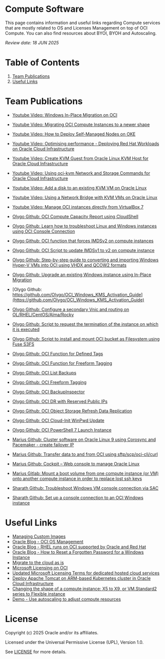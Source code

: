 # Compute Software

This page contains information and useful links regarding Compute services that are mostly related to OS and Licenses Management on top of OCI Compute. You can also find resources about BYOI, BYOH and Autoscaling.

<i>Review date: 18 JUN 2025</i>

# Table of Contents

1. [Team Publications](#team-publications)
2. [Useful Links](#useful-links)

# Team Publications
- [Youtube Video: Windows In-Place Migration on OCI](https://youtu.be/W6j79zRdcuE)
- [Youtube Video: Migrating OCI Compute Instances to a newer shape](https://youtu.be/mXr5sosWdvI?feature=shared)
- [Youtube Video: How to Deploy Self-Managed Nodes on OKE](https://www.youtube.com/watch?v=OroPnRN7arE)
- [Youtube Video: Optimising performance - Deploying Red Hat Workloads on Oracle Cloud Infrastructure](https://www.youtube.com/watch?v=_18PgW4NN40)
- [Youtube Video: Create KVM Guest from Oracle Linux KVM Host for Oracle Cloud Infrastructure](https://www.youtube.com/watch?v=IiSsC7EqZSE)
- [Youtube Video: Using oci-kvm Network and Storage Commands for Oracle Cloud Infrastructure](https://www.youtube.com/watch?v=IiSsC7EqZSE)
- [Youtube Video: Add a disk to an existing KVM VM on Oracle Linux](https://www.youtube.com/watch?v=B3h_DWOMwrk&t=16s)
- [Youtube Video: Using a Network Bridge with KVM VMs on Oracle Linux](https://www.youtube.com/watch?v=CXBTBxFoSKI&t=120s)
- [Youtube Video: Manage OCI instances directly from VirtualBox 7](https://www.youtube.com/watch?v=uFEN4Di-WDE)

- [Olygo Github: OCI Compute Capacity Report using CloudShell](https://github.com/Olygo/OCI_ComputeCapacityReport)
- [Olygo Github: Learn how to troubleshoot Linux and Windows instances using OCI Console Connection](https://github.com/Olygo/OCI_Console-Connections)
- [Olygo Github: OCI function that forces IMDSv2 on compute instances](https://github.com/Olygo/OCI-FN_IMDS-Watcher)
- [Olygo Github: OCI Script to update IMDSv1 to v2 on compute instance](https://github.com/Olygo/OCI_IMDS-Watchdog)
- [Olygo Github: Step-by-step guide to converting and importing Windows Hyper-V VMs into OCI using VHDX and QCOW2 formats](https://github.com/Olygo/OCI_Windows-VHDX-Import)
- [Olygo Github: Upgrade an existing Windows instance using In-Place Migration](https://github.com/Olygo/OCI_Windows_In-Place_Migration)
- [Olygo Github: https://github.com/Olygo/OCI_Windows_KMS_Activation_Guide](https://github.com/Olygo/OCI_Windows_KMS_Activation_Guide)
- [Olygo Github: Configure a secondary Vnic and routing on OL/RHEL/CentOS/Alma/Rocky](https://github.com/Olygo/OCI_Multi_VNIC_Setup)
- [Olygo Github: Script to request the termination of the instance on which it is executed](https://github.com/Olygo/OCI_Self-Terminate)
- [Olygo Github: Script to install and mount OCI bucket as Filesystem using Fuse S3FS](https://github.com/Olygo/OCI_S3FS)
- [Olygo Github: OCI Function for Defined Tags](https://github.com/Olygo/OCI-FN_TagCompute_DT)
- [Olygo Github: OCI Function for Freeform Tagging](https://github.com/Olygo/OCI-FN_TagCompute_FF)
- [Olygo Github: OCI List Backups](https://github.com/Olygo/OCI-ShowBackups)
- [Olygo Github: OCI Freeform Tagging](https://github.com/Olygo/OCI-TagCompute)
- [Olygo Github: OCI BackupInspector](https://github.com/Olygo/OCI-BackupInspector)
- [Olygo Github: OCI DR with Reserved Public IPs](https://github.com/Olygo/OCI_DR-Reserved_PIP)
- [Olygo Github: OCI Object Storage Refresh Data Replication ](https://github.com/Olygo/OCI-OS_RefreshDataReplication)
- [Olygo Github: OCI Cloud-Init WinPwd Update](https://github.com/Olygo/CloudInit_WinPwd_Update)
- [Olygo Github: OCI PowerShell 7 Launch Instance](https://github.com/Olygo/OCI_Pwsh_Launch_Instance)

- [Marius Github: Cluster software on Oracle Linux 9 using Corosync and Pacemaker - create failover IP](https://github.com/mariusscholtz/Oracle-Cloud-Infrastructure-resources/blob/main/cluster/readme.md)
- [Marius Github: Transfer data to and from OCI using sftp/scp/oci-cli/curl](https://github.com/mariusscholtz/Oracle-Cloud-Infrastructure-resources/blob/main/VM-shapes/data%20transfer%20to%20OCI%20v1.0.pdf)
- [Marius Github: Cockpit – Web console to manage Oracle Linux](https://github.com/mariusscholtz/Oracle-Cloud-Infrastructure-resources/tree/main/cockpit)
- [Marius Gitlab: Mount a boot volume from one compute instance (or VM) onto another compute instance in order to replace lost ssh keys](https://gitlab.com/ms76152/system-administration)

- [Sharath Github: Troubleshoot Windows VM console connection via SAC](https://github.com/skbkkl/sharkuma/blob/main/Oracle-Cloud-Infrastructure-resources/Oracle-OCI-Troubleshooting/Troubleshooting-OCI-Win-VM-Console-Connection.pdf)
- [Sharath Github: Set up a console connection to an OCI Windows instance](https://github.com/skbkkl/sharkuma/blob/main/Oracle-Cloud-Infrastructure-resources/Oracle-OCI-Troubleshooting/Windows-Instance-Console-Creation.pdf)
  
# Useful Links

- [Managing Custom Images](https://docs.oracle.com/en-us/iaas/Content/Compute/Tasks/managingcustomimages.htm)
- [Oracle Blog - OCI OS Management](https://blogs.oracle.com/cloud-infrastructure/post/os-management-with-oracle-cloud-infrastructure)
- [Oracle Blog - RHEL runs on OCI supported by Oracle and Red Hat](https://blogs.oracle.com/cloud-infrastructure/post/red-hat-enterprise-linux-supported-oci)
- [Oracle Blog - How to Reset a Forgotten Password for a Windows Instance](https://blogs.oracle.com/cloud-infrastructure/post/tutorial-how-to-reset-a-forgotten-password-for-a-windows-instance)
- [Migrate to the cloud as is](https://www.oracle.com/cloud/oci-migration-hub/)
- [Microsoft Licensing on OCI](https://docs.oracle.com/en-us/iaas/Content/Compute/References/microsoftlicensing.htm)
- [Updated Microsoft Licensing Terms for dedicated hosted cloud services](https://www.microsoft.com/en-us/licensing/news/updated-licensing-rights-for-dedicated-cloud)
- [Deploy Apache Tomcat on ARM-based Kubernetes cluster in Oracle Cloud Infrastructure](https://apexapps.oracle.com/pls/apex/r/dbpm/livelabs/run-workshop?p210_wid=824&p210_wec=&session=15158640819235)
- [Changing the shape of a compute instance: X5 to X9, or VM.Standard2 series to Flexible instance](https://docs.oracle.com/en-us/iaas/Content/Compute/Tasks/resizinginstances.htm#Changing_the_Shape_of_an_Instance)
- [Demo - Use autoscaling to adjust compute resources](https://docs.oracle.com/en/learn/configure_auto_scaling/index.html#introduction)

# License

Copyright (c) 2025 Oracle and/or its affiliates.

Licensed under the Universal Permissive License (UPL), Version 1.0.

See [LICENSE](https://github.com/oracle-devrel/technology-engineering/blob/main/LICENSE) for more details.

